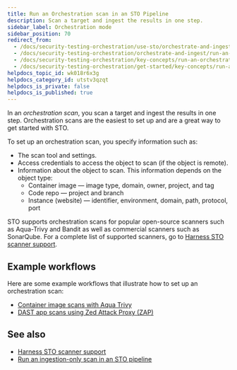 ```yaml
---
title: Run an Orchestration scan in an STO Pipeline
description: Scan a target and ingest the results in one step.
sidebar_label: Orchestration mode
sidebar_position: 70
redirect_from: 
  - /docs/security-testing-orchestration/use-sto/orchestrate-and-ingest/run-an-orchestrated-scan-in-sto
  - /docs/security-testing-orchestration/orchestrate-and-ingest/run-an-orchestrated-scan-in-sto
  - /docs/security-testing-orchestration/key-concepts/run-an-orchestrated-scan-in-sto
  - /docs/security-testing-orchestration/get-started/key-concepts/run-an-orchestrated-scan-in-sto
helpdocs_topic_id: wk018r6x3g
helpdocs_category_id: utstv3qzqt
helpdocs_is_private: false
helpdocs_is_published: true
---
```


In an *orchestration scan*, you scan a target and ingest the results in one step. Orchestration scans are the easiest to set up and are a great way to get started with STO.

To set up an orchestration scan, you specify information such as:

* The scan tool and settings.
* Access credentials to access the object to scan (if the object is remote).
* Information about the object to scan. This information depends on the object type:
	+ Container image — image type, domain, owner, project, and tag
	+ Code repo — project and branch
	+ Instance (website) — identifier, environment, domain, path, protocol, port

STO supports orchestration scans for popular open-source scanners such as Aqua-Trivy and Bandit as well as commercial scanners such as SonarQube. For a complete list of supported scanners, go to [Harness STO scanner support](/docs/security-testing-orchestration/whats-supported/scanners).

## Example workflows

Here are some example workflows that illustrate how to set up an orchestration scan:

- [Container image scans with Aqua Trivy](/docs/security-testing-orchestration/sto-techref-category/trivy/container-scan-aqua-trivy)
- [DAST app scans using Zed Attack Proxy (ZAP)](/docs/security-testing-orchestration/sto-techref-category/zap/dast-scan-zap)

## See also

- [Harness STO scanner support](/docs/security-testing-orchestration/whats-supported/scanners)
- [Run an ingestion-only scan in an STO pipeline](./ingest-scan-results-into-an-sto-pipeline.md)
